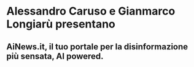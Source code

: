 # Alessandro Caruso e Gianmarco Longiarù presentano

## AiNews.it, il tuo portale per la disinformazione più sensata, AI powered.
